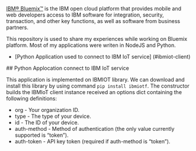 [IBM® Bluemix™](https://www.ng.bluemix.net) is the IBM open cloud platform that provides mobile and web developers access to IBM software for integration, security, transaction, and other key functions, as well as software from business partners.

This repository is used to share my experiences while working on Bluemix platform. Most of my applications were writen in NodeJS and Python.

* [Python Application used to connect to IBM IoT service] (#ibmiot-client)
<a name='ibmiot-client'>
## Python Applocation connect to IBM IoT service

This application is implemented on IBMIOT library. We can download and install this library by using command `pip install ibmiotf`. 
The constructor builds the IBMIoT client instance received an options dict containing the following definitions:
* org - Your organization ID.
* type - The type of your device.
* id - The ID of your device.
* auth-method - Method of authentication (the only value currently supported is “token”).
* auth-token - API key token (required if auth-method is “token”).

